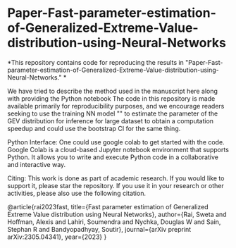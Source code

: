 # Paper-Fast-parameter-estimation-of-Generalized-Extreme-Value-distribution-using-Neural-Networks

*This repository contains code for reproducing the results in "Paper-Fast-parameter-estimation-of-Generalized-Extreme-Value-distribution-using-Neural-Networks." *

We have tried to describe the method used in the manuscript here along with providing the Python notebook  The code in this repository is made available primarily for reproducibility purposes, and we encourage readers seeking to use the training NN model "" to estimate the parameter of the GEV distribution for inference for large dataset to obtain a computation speedup and could use the bootstrap CI for the same thing. 

Python Interface:
One could use google colab to get started with the code. Google Colab is a cloud-based Jupyter notebook environment that supports Python. It allows you to write and execute Python code in a collaborative and interactive way.

Citing:
This work is done as part of academic research. If you would like to support it, please star the repository. If you use it in your research or other activities, please also use the following citation.

@article{rai2023fast,
  title={Fast parameter estimation of Generalized Extreme Value distribution using Neural Networks},
  author={Rai, Sweta and Hoffman, Alexis and Lahiri, Soumendra and Nychka, Douglas W and Sain, Stephan R and Bandyopadhyay, Soutir},
  journal={arXiv preprint arXiv:2305.04341},
  year={2023}
}
